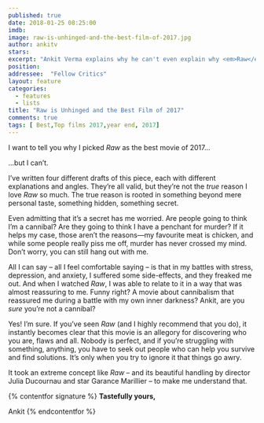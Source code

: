 ```yaml
---
published: true
date: 2018-01-25 08:25:00
imdb: 
image: raw-is-unhinged-and-the-best-film-of-2017.jpg
author: ankitv 
stars: 
excerpt: "Ankit Verma explains why he can't even explain why <em>Raw</em> topped his list this year."
position: 
addressee:  "Fellow Critics"
layout: feature
categories: 
  - features
  - lists
title: "Raw is Unhinged and the Best Film of 2017"
comments: true
tags: [ Best,Top films 2017,year end, 2017]
---
```

I want to tell you why I picked _Raw_ as the best movie of 2017…

...but I can’t.

I’ve written four different drafts of this piece, each with different explanations and angles. They’re all valid, but they’re not the _true_ reason I love _Raw_ so much. The true reason is rooted in something beyond mere personal taste, something hidden, something secret.

Even admitting that it’s a secret has me worried. Are people going to think I’m a cannibal? Are they going to think I have a penchant for murder? If it helps my case, those aren’t the reasons—my favourite meat is chicken, and while some people really piss me off, murder has never crossed my mind. Don’t worry, you can still hang out with me.

All I can say – all I feel comfortable saying – is that in my battles with stress, depression, and anxiety, I suffered some side-effects, and they freaked me out. And when I watched _Raw_, I was able to relate to it in a way that was almost reassuring to me. Funny right? A movie about cannibalism that reassured me during a battle with my own inner darkness? Ankit, are you _sure_ you’re not a cannibal?

Yes! I’m sure. If you’ve seen _Raw_ (and I highly recommend that you do), it instantly becomes clear that this movie is an allegory for discovering who you are, flaws and all. Nobody is perfect, and if you’re struggling with something, anything, you have to seek out people who can help you survive and find solutions. It’s only when you try to ignore it that things go awry.

It took an extreme concept like _Raw_ – and its beautiful handling by director Julia Ducournau and star Garance Marillier – to make me understand that.

{% contentfor signature %}
**Tastefully yours,**

Ankit
{% endcontentfor %}